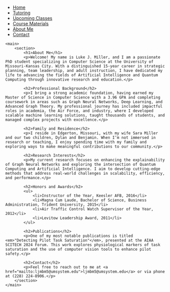 <!DOCTYPE html>
<html lang="en">
<head>
    <meta charset="UTF-8">
    <meta name="viewport" content="width=device-width, initial-scale=1.0">
    <title>About Me</title>
    <link rel="stylesheet" href="styles.css">
</head>
<body>
    <nav>
        <ul>
            <li><a href="index.html">Home</a></li>
            <li><a href="tutoring.html">Tutoring</a></li>
            <li><a href="Classes.html">Upcoming Classes</a></li>
            <li><a href="courses.html">Course Materials</a></li>
            <li><a href="about.html">About Me</a></li>
            <li><a href="contact.html">Contact</a></li>
        </ul>
    </nav>

    <main>
        <section>
            <h1>About Me</h1>
            <p>Welcome! My name is Luke J. Miller, and I am a passionate PhD student specializing in Computer Science at the University of Missouri-Kansas City. With a distinguished 15-year career in strategic planning, team leadership, and adult instruction, I have dedicated my life to advancing the fields of Artificial Intelligence and Quantum Computing through innovative research and education.</p>

            <h2>Professional Background</h2>
            <p>I bring a strong academic foundation, having earned my Master of Science in Computer Science with a 3.96 GPA and completing coursework in areas such as Graph Neural Networks, Deep Learning, and Advanced Graph Theory. My professional journey has included impactful roles in academia, the Air Force, and industry, where I developed scalable machine learning solutions, taught thousands of students, and managed complex projects with excellence.</p>

            <h2>Family and Residence</h2>
            <p>I reside in Edgerton, Missouri, with my wife Sara Miller and our two children, Dylan and Benjamin. When I’m not immersed in research or teaching, I enjoy spending time with my family and exploring ways to make meaningful contributions to our community.</p>

            <h2>Research Interests</h2>
            <p>My current research focuses on enhancing the explainability of Graph Neural Networks and exploring the intersection of Quantum Computing and Artificial Intelligence. I aim to develop cutting-edge methods that address real-world challenges in scalability, efficiency, and performance.</p>

            <h2>Honors and Awards</h2>
            <ul>
                <li>Instructor of the Year, Keesler AFB, 2016</li>
                <li>Magna Cum Laude, Bachelor of Science, Business Administration, Trident University, 2015</li>
                <li>Air Traffic Control Watch Supervisor of the Year, 2012</li>
                <li>Levitow Leadership Award, 2011</li>
            </ul>

            <h2>Publications</h2>
            <p>One of my most notable publications is titled <em>"Detecting Pilot Task Saturation"</em>, presented at the AIAA SCITECH 2024 Forum. This work explores physiological markers of task saturation and the use of computer vision tools to enhance pilot safety.</p>

            <h2>Contact</h2>
            <p>Feel free to reach out to me at <a href="mailto:ljmbm5@umsystem.edu">ljmbm5@umsystem.edu</a> or via phone at (228) 224-8906.</p>
        </section>
    </main>
</body>
</html>
